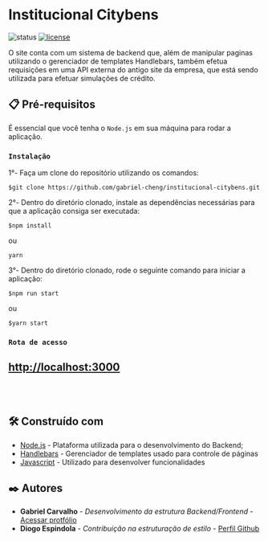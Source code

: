 # Institucional Citybens

![status](https://img.shields.io/badge/STATUS-EM%20DESENVOLVIMENTO-%23E8FF01&?style=flat-square&logo=appveyor) [![license](https://img.shields.io/badge/LICENSE-MIT-%23E8FF01&?style=flat-square&logo=appveyor)](https://github.com/gabriel-cheng/institucional-citybens/blob/master/license)

O site conta com um sistema de backend que, além de manipular paginas utilizando o gerenciador de templates Handlebars, também efetua requisições em uma API externa do antigo site da empresa, que está sendo utilizada para efetuar simulações de crédito.

## 📋 Pré-requisitos

É essencial que você tenha o `Node.js` em sua máquina para rodar a aplicação.

### `Instalação`

1°- Faça um clone do repositório utilizando os comandos:
```
$git clone https://github.com/gabriel-cheng/institucional-citybens.git
```

2°- Dentro do diretório clonado, instale as dependências necessárias para que a aplicação consiga ser executada:
```
$npm install
```
ou
```
yarn
```

3°- Dentro do diretório clonado, rode o seguinte comando para iniciar a aplicação:
```
$npm run start
```
ou
```
$yarn start
```
### `Rota de acesso`

## [http://localhost:3000](http://localhost:3000)

<br>
<br>

## 🛠️ Construído com

* [Node.js](https://nodejs.org/en/) - Plataforma utilizada para o desenvolvimento do Backend;
* [Handlebars](https://nodejs.org/en/) - Gerenciador de templates usado para controle de páginas
* [Javascript](https://developer.mozilla.org/pt-BR/docs/Web/JavaScript) - Utilizado para desenvolver funcionalidades

## ✒️ Autores

* **Gabriel Carvalho** - *Desenvolvimento da estrutura Backend/Frontend* - [Acessar protfólio](https://gabrielcarvalho.tech)
* **Diogo Espindola** - *Contribuição na estruturação de estilo* - [Perfil Github](https://github.com/rissollis)
